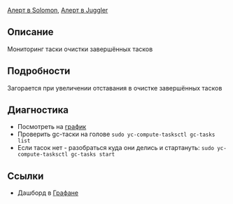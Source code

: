 [Алерт в Solomon](https://solomon.yandex-team.ru/admin/projects/yandexcloud/alerts?text=idempotence), [Алерт в Juggler](https://juggler.yandex-team.ru/aggregate_checks/?query=service%3Dcompute-idempotence-tokens-age)

## Описание
Мониторинг таски очистки завершённых тасков

## Подробности
Загорается при увеличении отставания в очистке завершённых тасков

## Диагностика
- Посмотреть на [график](https://grafana.yandex-team.ru/d/VdSkkchZk/cloud-compute-tasks?viewPanel=14&orgId=1&from=now-30d&to=now)
- Проверить gc-таски на голове `sudo yc-compute-tasksctl gc-tasks list`
- Если тасок нет - разобраться куда они делись и стартануть: `sudo yc-compute-tasksctl gc-tasks start`

## Ссылки
- Дашборд в [Графане](https://grafana.yandex-team.ru/d/VdSkkchZk/cloud-compute-tasks?orgId=1&from=now-30d&to=now)
